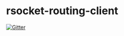 # rsocket-routing-client

[![Gitter](https://badges.gitter.im/rsocket-routing/community.svg)](https://gitter.im/rsocket-routing/community?utm_source=badge&utm_medium=badge&utm_campaign=pr-badge)
